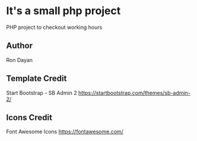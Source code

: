 # It's a small php project

PHP project to checkout working hours

## Author

Ron Dayan

## Template Credit

Start Bootstrap - SB Admin 2
https://startbootstrap.com/themes/sb-admin-2/

## Icons Credit

Font Awesome Icons
https://fontawesome.com/
